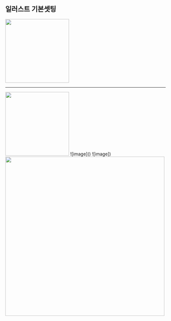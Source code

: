 ## 일러스트 기본셋팅

<img src="https://user-images.githubusercontent.com/129017040/230839399-53da9b27-c4e6-40b8-b7d0-9db536f7f247.png" width="200">

-----------------------------------------------------------------------------------------------------------------------------

<img src="https://user-images.githubusercontent.com/129017040/230839501-b577310f-bf6c-4aff-9514-7dfea05081f3.png" width="200">
![image]()
![image])


<img src="" width="500">
